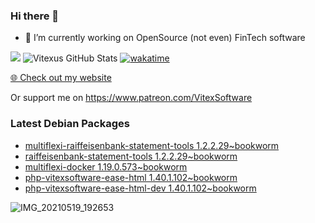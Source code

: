 ### Hi there 👋

- 🔭 I’m currently working on OpenSource  (not even) FinTech software

![](https://komarev.com/ghpvc/?username=Vitexus)
![Vitexus GitHub Stats](https://github-readme-stats.vercel.app/api?username=Vitexus&show_icons=true)
[![wakatime](https://wakatime.com/badge/user/5abba9ca-813e-43ac-9b5f-b1cfdf3dc1c7.svg)](https://wakatime.com/@5abba9ca-813e-43ac-9b5f-b1cfdf3dc1c7)

<p><a href="https://vitexsoftware.cz">🌐 Check out my website</a></p>

Or support me on https://www.patreon.com/VitexSoftware

### Latest Debian Packages
<!-- DEBIAN-PACKAGES-LIST:START -->
- [multiflexi-raiffeisenbank-statement-tools 1.2.2.29~bookworm](https://repo.vitexsoftware.com/package.php?package=multiflexi-raiffeisenbank-statement-tools)
- [raiffeisenbank-statement-tools 1.2.2.29~bookworm](https://repo.vitexsoftware.com/package.php?package=raiffeisenbank-statement-tools)
- [multiflexi-docker 1.19.0.573~bookworm](https://repo.vitexsoftware.com/package.php?package=multiflexi-docker)
- [php-vitexsoftware-ease-html 1.40.1.102~bookworm](https://repo.vitexsoftware.com/package.php?package=php-vitexsoftware-ease-html)
- [php-vitexsoftware-ease-html-dev 1.40.1.102~bookworm](https://repo.vitexsoftware.com/package.php?package=php-vitexsoftware-ease-html-dev)
<!-- DEBIAN-PACKAGES-LIST:END -->

![IMG_20210519_192653](https://user-images.githubusercontent.com/2621130/120022731-1bd48900-bfed-11eb-90f9-4f88f560b8b7.jpg)

<!--
**Vitexus/Vitexus** is a ✨ _special_ ✨ repository because its `README.md` (this file) appears on your GitHub profile.

Here are some ideas to get you started:

- 🌱 I’m currently learning ...
- 👯 I’m looking to collaborate on ...
- 🤔 I’m looking for help with ...
- 💬 Ask me about ...
- 📫 How to reach me: ...
- 😄 Pronouns: ...
- ⚡ Fun fact: ...
-->


